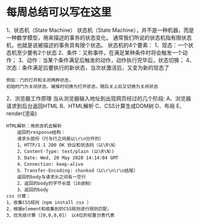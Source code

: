 # 每周总结可以写在这里
1、状态机（State Machine）
	状态机（State Machine），并不是一种机器，而是一种数学模型，用来描述的事务的状态变化。
	通常我们所说的状态机指有限状态机，也就是说被描述的事务具有限个状态。
	状态机的4个要素：
	1、现态：一个状态机至少要有2个状态
	2、条件：又称事件，在满足某种条件时将会触发一个动作；
	3、动作：当某个条件满足后触发的动作，动作执行完毕后，状态切换；
	4、次态：条件满足后要执行的新状态，当次状激活后，又变为新的现态了

	例如：门的打开和关闭两种状态，
	初始时门为关闭状态，被推时切换为打开状态，随后关上后又切换为关闭状态


2、浏览器工作原理
	当从浏览器输入地址到出现网页经过的几个阶段:
	A、浏览器请求到后台返回HTML
	B、HTML解析
	C、CSS计算生成DOM树
	D、布局
	E、render(渲染)

	HTML解析：用状态机去解析
		返回的response结构：
		请求头部份（行与行之间是以\r\n分开的）
		1、HTTP/1.1 200 OK 协议和状态码（以\R\N）
		2、Content-Type: text/plain (以\R\N）)
		3、Date: Wed, 20 May 2020 14:14:04 GMT
		4、Connection: keep-alive
		5、Transfer-Encoding: chunked（以\r\n\r\n结尾）
		返回的body与请求头之间有一空行
		2、返回的body的字节长度（16进制）
		3、返回的body
	css 计算：
	1、收集CSS规则（npm install css ）
	2、根据element和收集到的CSS规则进行规则匹配，
	3、优先级计算（[0,0,0,0]） 以4位的权重分表代表